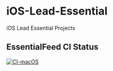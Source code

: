 # iOS-Lead-Essential
iOS Lead Essential Projects


## EssentialFeed CI Status

[![CI-macOS](https://github.com/nikolay-dementiev/iOS-Lead-Essential/actions/workflows/CI-macOS.yml/badge.svg?branch=master)](https://github.com/nikolay-dementiev/iOS-Lead-Essential/actions/workflows/CI-macOS.yml)

